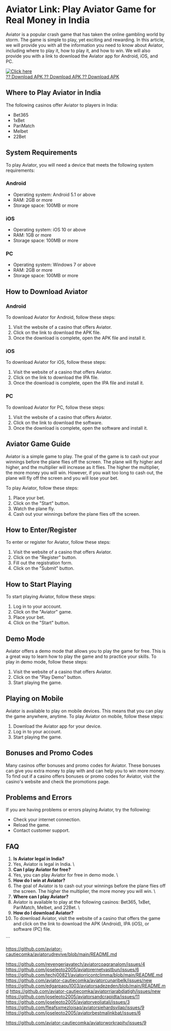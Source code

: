 # Aviator Link: Play Aviator Game for Real Money in India

Aviator is a popular crash game that has taken the online gambling world
by storm. The game is simple to play, yet exciting and rewarding. In
this article, we will provide you with all the information you need to
know about Aviator, including where to play it, how to play it, and how
to win. We will also provide you with a link to download the Aviator app
for Android, iOS, and PC.

[![Click
here](https://readscoops.com/wp-content/uploads/2023/03/Readscoop-aviator-1-1.jpg)](https://traff.sbs/deff?key=aviator+link)\
[?? Download APK ?? Download APK ?? Download
APK](https://traff.sbs/deff?key=aviator+link)

## Where to Play Aviator in India

The following casinos offer Aviator to players in India:

-   Bet365
-   1xBet
-   PariMatch
-   Melbet
-   22Bet

## System Requirements

To play Aviator, you will need a device that meets the following system
requirements:

### Android

-   Operating system: Android 5.1 or above
-   RAM: 2GB or more
-   Storage space: 100MB or more

### iOS

-   Operating system: iOS 10 or above
-   RAM: 1GB or more
-   Storage space: 100MB or more

### PC

-   Operating system: Windows 7 or above
-   RAM: 2GB or more
-   Storage space: 100MB or more

## How to Download Aviator

### Android

To download Aviator for Android, follow these steps:

1.  Visit the website of a casino that offers Aviator.
2.  Click on the link to download the APK file.
3.  Once the download is complete, open the APK file and install it.

### iOS

To download Aviator for iOS, follow these steps:

1.  Visit the website of a casino that offers Aviator.
2.  Click on the link to download the IPA file.
3.  Once the download is complete, open the IPA file and install it.

### PC

To download Aviator for PC, follow these steps:

1.  Visit the website of a casino that offers Aviator.
2.  Click on the link to download the software.
3.  Once the download is complete, open the software and install it.

## Aviator Game Guide

Aviator is a simple game to play. The goal of the game is to cash out
your winnings before the plane flies off the screen. The plane will fly
higher and higher, and the multiplier will increase as it flies. The
higher the multiplier, the more money you will win. However, if you wait
too long to cash out, the plane will fly off the screen and you will
lose your bet.

To play Aviator, follow these steps:

1.  Place your bet.
2.  Click on the "Start" button.
3.  Watch the plane fly.
4.  Cash out your winnings before the plane flies off the screen.

## How to Enter/Register

To enter or register for Aviator, follow these steps:

1.  Visit the website of a casino that offers Aviator.
2.  Click on the "Register" button.
3.  Fill out the registration form.
4.  Click on the "Submit" button.

## How to Start Playing

To start playing Aviator, follow these steps:

1.  Log in to your account.
2.  Click on the "Aviator" game.
3.  Place your bet.
4.  Click on the "Start" button.

## Demo Mode

Aviator offers a demo mode that allows you to play the game for free.
This is a great way to learn how to play the game and to practice your
skills. To play in demo mode, follow these steps:

1.  Visit the website of a casino that offers Aviator.
2.  Click on the "Play Demo" button.
3.  Start playing the game.

## Playing on Mobile

Aviator is available to play on mobile devices. This means that you can
play the game anywhere, anytime. To play Aviator on mobile, follow these
steps:

1.  Download the Aviator app for your device.
2.  Log in to your account.
3.  Start playing the game.

## Bonuses and Promo Codes

Many casinos offer bonuses and promo codes for Aviator. These bonuses
can give you extra money to play with and can help you to win more
money. To find out if a casino offers bonuses or promo codes for
Aviator, visit the casino\'s website and check the promotions page.

## Problems and Errors

If you are having problems or errors playing Aviator, try the following:

-   Check your internet connection.
-   Reload the game.
-   Contact customer support.

## FAQ

1.  **Is Aviator legal in India?**
2.  Yes, Aviator is legal in India.
    \
3.  **Can I play Aviator for free?**
4.  Yes, you can play Aviator for free in demo mode.
    \
5.  **How do I win at Aviator?**
6.  The goal of Aviator is to cash out your winnings before the plane
    flies off the screen. The higher the multiplier, the more money you
    will win.
    \
7.  **Where can I play Aviator?**
8.  Aviator is available to play at the following casinos: Bet365,
    1xBet, PariMatch, Melbet, and 22Bet.
    \
9.  **How do I download Aviator?**
10. To download Aviator, visit the website of a casino that offers the
    game and click on the link to download the APK (Android), IPA (iOS),
    or software (PC) file.

\`\`\`

https://github.com/aviator-cautiecomka/aviatorudrevive/blob/main/README.md

https://github.com/revengerjavatech/aviatorcoagranalom/issues/4
https://github.com/joseleoto2005/aviatorernetvastbun/issues/6
https://github.com/techj00821/aviatorricontclimma/blob/main/README.md
https://github.com/aviator-cautiecomka/aviatorcunaribelk/issues/new
https://github.com/edgarpapu1003/aviatorsadezeden/blob/main/README.md
https://github.com/aviator-cautiecomka/aviatorriarabdiatigh/issues/new
https://github.com/joseleoto2005/aviatorsandcrapidta/issues/11
https://github.com/joseleoto2005/aviatorveoliatali/issues/3
https://github.com/fleafsxmezloisaq/aviatorsiehardsvilap/issues/9
https://github.com/joseleoto2005/aviatorbestmalinkbat/issues/6


https://github.com/aviator-cautiecomka/aviatorworkrapity/issues/9
